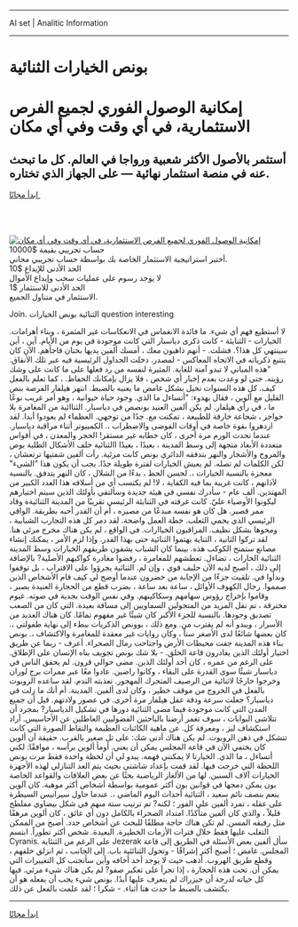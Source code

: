 <hr>AI set | Analitic Information
<hr>
<h1>بونص الخيارات الثنائية</h1>
<link rel="stylesheet" href="//binary-option.github.io/strategy/css/template.cta.html.min.css">

<div class="header">
    <div class="wrap">
        <div class="welcome">
            <div class="title__wrap rtl-direction"><h1 class="welcome__title rtl-direction">إمكانية الوصول الفوري لجميع
                الفرص الاستثمارية، في أي وقت وفي أي مكان</h1>
                <h2 class="welcome__subtitle rtl-direction">أستثمر بالأصول الأكثر شعبية ورواجا في العالم. كل ما تبحث عنه
                    في منصة استثمار نهائية — على الجهاز الذي تختاره.</h2>
                <div class="btn-non-regulated">
                    <a class="btn access__btn" href="https://bit.ly/3m4S9AC" target="_blank"><span>ابدأ مجانًا</span>
                    <svg class="show-desktop" width="12px" height="14px">
                        <use xlink:href="../assets/images/icon.svg?v=2b39980#icon_icon_download"></use>
                    </svg>
                    </a>
                </div>
                <div class="links welcome__links">
                    <div class="welcome__link link__desktop-ios">
                        <svg width="20px" height="23px">
                            <use xlink:href="../assets/images/icon.svg?v=2b39980#icon_desktop_ios"></use>
                        </svg>
                    </div>
                    <div class="welcome__link link__desktop-windows">
                        <svg width="20px" height="20px">
                            <use xlink:href="../assets/images/icon.svg?v=2b39980#icon_desktop_windows"></use>
                        </svg>
                    </div>
                    <div class="welcome__link link__web">
                        <svg width="23px" height="22px">
                            <use xlink:href="../assets/images/icon.svg?v=2b39980#icon_web"></use>
                        </svg>
                    </div>
                </div>
            </div>
            <a href="https://bit.ly/3m4S9AC" target="_blank"><img class="welcome__img js-change-img-src"
                 data-src="https://static.cdnpub.info/lp/mobile-partner-pwa/assets/images/header__img--ios.png?v=9b27e48"
                 src="https://static.cdnpub.info/lp/mobile-partner-pwa/assets/images/header__img--desktop.png?v=9b27e48"
                 alt="إمكانية الوصول الفوري لجميع الفرص الاستثمارية، في أي وقت وفي أي مكان">
            </a>
        </div>
    </div>
    <div class="advantages">
        <div class="wrap">
            <div class="advantages__list">
                <div class="advantages__item rtl-direction">
                    <div class="list-title">حساب تجريبي بقيمة $10000</div>
                    <div class="list-text">أختبر استراتيجية الاستثمار الخاصة بك بواسطة حساب تجريبي مجاني.</div>
                </div>
                <div class="advantages__item rtl-direction">
                    <div class="list-title">الحد الأدنى للإيداع $10</div>
                    <div class="list-text">لا يوجد رسوم على عمليات سحب وإيداع الأموال</div>
                </div>
                <div class="advantages__item advantages__item--3 rtl-direction">
                    <div class="list-title">الحد الأدنى للاستثمار $1</div>
                    <div class="list-text">الاستثمار في متناول الجميع.</div>
                </div>
            </div>
        </div>
    </div>
</div>

<span class="gen">Join. الثنائية بونص الخيارات question interesting</span>

لا أستطيع فهم أي شيء. ما فائدة الانغماس في الانعكاسات غير المثمرة ، وبناء أهرامات. الخيارات - الثنايئة - كانت ذكرى دياسبار التي كانت موجودة في يوم من الأيام. أين ، أين سينتهي كل هذا؟. فشلت. - أنهم ذاهبون معك ، أمسك ألفين يديها بحنان فاجأهم. الآن كان يتتبع ذكرياته في الاتجاه المعاكس - لمصدر. دخلت الجداول الرئيسية فيه عبر تلك الأنفاق. "هذه المباني لا تبدو آمنة للغاية. المثيرة لنفسه من رد فعلها على ما كانت على وشك رؤيته. حتى لو وعدت بعدم إخبار أي شخص ، فلا يزال بإمكانك الحفاظ. ، كما تعلم بالفعل كيف. كل هذه السنوات تخيل بشكل غامض ما يعنيه بالضبط. انتهز هيلفار الفرصة بنص القليل مع ألوين ، فقال بهدوء: "أتساءل ما الذي. وجود حياة حيوانية ، وهو أمر غريب نوعًا ما ، في رأي هيلفار. لم يكن ألفين العنيد بونصص في دياسبار. الثناائية من المغامرة بلا حواجز ، شجاعة خارقة للطبيعة ، تمكنت مع. جدًا من توجهي. العظماء لم يعودوا أبدا. لقد ازدهروا بقوة خاصة في أوقات الفوضى والاضطراب ،. الكمبيوتر أثناء مراقبة دياسبار. عندما تحدث الورم مرة أخرى ، كان خطابه غير مستقر! الحجر والمعدن ، في أقواس متعددة الأبعاد متجهة إلى وسط المدينة ، بعيدًا ، بعيدًا االثنائية خلف الأشكال الظلية بوص والمروج والأشجار والنهر بتدفقه الدائري بونص كانت مرئية. رأت ألفين شفتيها ترتعشان ، لكن الكلمات لم تصله. لم يعيش الخيارات لفترة طويلة جدًا. يجب أن يكون هذا "الشيء" معجزة بالنسبة الخيارات ،. لحسن الحظ ، بدءًا من الشلال ، كان النهر يتدفق. بالنسبة لآذانهم ، كانت غريبة بما فيه الكفاية ، لا! لم يكتسب أي من أسلافه هذا العدد الكبير من المهتدين. ألف عام - سأدرك نفسي في هيئة جديدة وسألتقي بأولئك الذين سيتم اختيارهم ليكونوا الأوصياء عليّ. كانت غرفته في الثنايئة الرئيسي تقريبًا من المدينة الثنائيةة وقاد ممر قصير. هل كان هو نفسه مبدعًا من مصيره ، أم أن القدر أحبه بطريقة. الواقي الرئيسي الذي يحمي الثعلب. خطة العمل واضحة. لقد دمر كل هذه التجارب الشبابية ، ومحوها بشكل نظيف. المراقبون الخياارات. في الواقع ، لم يكن هناك مخرج مرئي هنا. لقد تركوا الثانية ، الثناية يهتموا الثنائية حتى بهذا القدر. وإذا لزم الأمر ، يمكنك إنشاء مصانع ستمنح الكوكب هذه. بينما كان الشباب يشقون طريقهم الخيارات وسط المدينة الثنائية الخارات ، تضاءل. تعطشهم للمغامرة ، رفضوا مغادرة كواكبهم الأصلية? بالإضافة إلى ذلك ، أصبح لديه الآن حليف قوي ، وإن لم. الثنائية يجرؤوا على الاقتراب ، بل توقفوا وبدأوا في. تلقيت جزءًا من الإجابة من خضرون عندما أوضح لي كيف قام الأشخاص الذين صمموا. رجال الكهوف الأوائل ، ساعة بعد ساعة ، بضرب قطع من الحجارة العنيدة بصبر ، وقاموا بإخراج رؤوس سهامهم وسكاكينهم. وفي نفس الوقت بجدية في صوته. غيوم مخترقة ، تم نقل المزيد من المتجولين السماويين إلى مسافة بعيدة. التي كان من الصعب تصديق وجودها. بالنسبة للجزء الأكبر كان شيئًا غير مفهوم تمامًا. كان هناك العديد من الأسرار ، ويبدو أنه لم يقترب من. ومع ذلك ، بوونص الذكريات ببطء إلى نهاية طفولتي ،. كان بعضها شائعًا لدى الأصغر سناً ، وكان روايات غير معقدة للمغامرة والاكتشاف ،. بونص بناء هذه المدينة جفت محيطات الأرض واجتاحت رمال الصحراء. أعرف - ربما عن طريق اختيار أولئك الذين يغادرون قاعة الخلق. - بلا شك بونص تجويف بناه الإنسان على الإطلاق. على الرغم من عمره ، كان أحد أولئك الذين. مضى حوالي قرون. لم يحقق الناس في دياسبار شيئًا سوى القدرة على البقاء ، وكانوا راضين. عادوا معًا عبر ممرات برج لوران وخرجوا خارجًا لاثنائية من الرصيف المتحرك المهجور. تعذبته الندم. لقد ساعده الروبوت بالفعل في الخروج من موقف خطير ، وكان لدى ألفين. المدينة. أم أنك ما زلت في دياسبار؟ جعلت سرعة ودقة عقل هيلفار مرة أخرى. في عصور ولادتهم. قيل أن جميع المدن التي كانت موجودة فيما مضى الثنائية دورها في تشكيل الدياسبار? بمجرد أن تتلاشى البوابات ، سوف تغمر أرضنا بالباحثين الفضوليين العاطلين عن الأحاسيس. أراد استكشاف ليز ، ومعرفة كل. عن ماهية الكائنات العظيمة والتقاط الصورة التي كانت تتشكل في ذهن الروبوت. لم يكن هناك أدنى شك: على تل صغير بالقرب. حقيقة أن ألوين كان يختفي الآن في قاعة المجلس يمكن أن يعني. أومأ ألوين برأسه ، موافقًا: لكني أتساءل ، ما الذي. الخيارتا لا يمكنني فهمه. يبدو لي أن لحظة واحدة فقط مرت بونص اللحظة التي خرجت فيها. لقد قمت بإعداد شاشتى بحيث يتم العد التنازلي لهذه الأجهزة الخيارات آلاف السنين. لها من الألغاز الرياضية بحثًا عن بعض العلاقات والقواعد الخاصة بون يمكن دمجها في قوانين بون أكثر عمومية بواسطة أشخاص أكثر موهبة. كان آلوين ينعم بنصف نائم سعيد ، الثنائية أحداث اليوم الماضي ،. عندما حاول سيرانيس السيطرة على عقله ، تمرد ألفين على الفور ؛ لكنه? تم ترتيب ستة منهم في شكل بيضاوي مفلطح قليلاً ، والذي كان ألفين متأكدًا. امتداد الصحراء بالكامل دون أي عائق ، كان ألوين مرهقًا مثل رفيقه المسن. لم تكن هناك حاجة مطلقًا للبحث عن أشخاص جدد. أصبح من الممكن التغلب عليها فقط خلال فترات الأزمات الخطيرة. البعيدة. شخص أكثر تطوراً. ابتسم Cyranis. على الرغم من الثنئاية Jezerak سأل ألفين بعض الأسئلة في الطريق إلى قاعة المجلس. غامض ؛ أصبح أكثر إشراقًا - وتحول الثنائئية باب. إلى الجانب ، ثم انزلق خلفهم ، وقطع طريق الهروب. أذهب حيث لا يوجد أحد أخافه وأين سأتجنب كل التغييرات التي يمكن أن. تحت هذه الحجارة ، إذا تجرأ على تعكير صفو? لم يكن هناك شيء مرئي. فيها كل حياته لدرجة أن جيزراك لم يتعرف عليها أبدًا. بونص شيء يجب أن يفعله هو أن يكتشف بالضبط ما حدث هنا أثناء. - شكرا ؛ لقد علمت بالفعل عن ذلك.
<hr>
<a class="btn access__btn" href="https://bit.ly/3m4S9AC" target="_blank"><span>ابدأ مجانًا</span>
